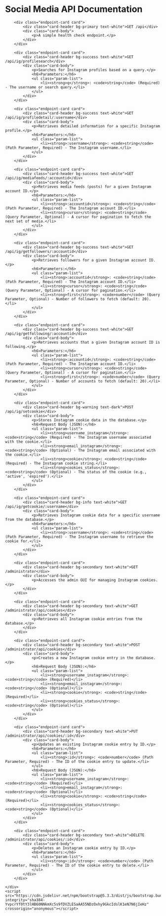 <!DOCTYPE html>
<html lang="en">
<head>
    <meta charset="UTF-8">
    <meta name="viewport" content="width=device-width, initial-scale=1.0">
    <title>API Documentation</title>
    <link href="https://cdn.jsdelivr.net/npm/bootstrap@5.3.3/dist/css/bootstrap.min.css" rel="stylesheet" integrity="sha384-QWTKZyjpPEjISv5WaRU9OFeRpok6YctnYmDr5pNlyT2bRjXh0JMhjY6hW+ALEwIH" crossorigin="anonymous">
    <style>
        body { padding-top: 20px; }
        .container { max-width: 960px; }
        .endpoint-card { margin-bottom: 20px; }
        .endpoint-card .card-header { font-weight: bold; }
        .param-list { list-style-type: none; padding-left: 0; }
        .param-list li { margin-bottom: 5px; }
        .param-list strong { display: inline-block; width: 100px; }
    </style>
</head>
<body>
    <div class="container">
        <h1 class="mb-4">Social Media API Documentation</h1>

        <div class="endpoint-card card">
            <div class="card-header bg-primary text-white">GET /api</div>
            <div class="card-body">
                <p>A simple health check endpoint.</p>
            </div>
        </div>

        <div class="endpoint-card card">
            <div class="card-header bg-success text-white">GET /api/ig/profilesearch</div>
            <div class="card-body">
                <p>Searches for Instagram profiles based on a query.</p>
                <h6>Parameters:</h6>
                <ul class="param-list">
                    <li><strong>q</strong>: <code>string</code> (Required) - The username or search query.</li>
                </ul>
            </div>
        </div>

        <div class="endpoint-card card">
            <div class="card-header bg-success text-white">GET /api/ig/profiledetail/:username</div>
            <div class="card-body">
                <p>Retrieves detailed information for a specific Instagram profile.</p>
                <h6>Parameters:</h6>
                <ul class="param-list">
                    <li><strong>:username</strong>: <code>string</code> (Path Parameter, Required) - The Instagram username.</li>
                </ul>
            </div>
        </div>

        <div class="endpoint-card card">
            <div class="card-header bg-success text-white">GET /api/ig/mediafeeds/:accountid</div>
            <div class="card-body">
                <p>Retrieves media feeds (posts) for a given Instagram account ID.</p>
                <h6>Parameters:</h6>
                <ul class="param-list">
                    <li><strong>:accountid</strong>: <code>string</code> (Path Parameter, Required) - The Instagram account ID.</li>
                    <li><strong>cursor</strong>: <code>string</code> (Query Parameter, Optional) - A cursor for pagination to fetch the next set of media.</li>
                </ul>
            </div>
        </div>

        <div class="endpoint-card card">
            <div class="card-header bg-success text-white">GET /api/ig/getfollowers/:accountid</div>
            <div class="card-body">
                <p>Retrieves followers for a given Instagram account ID.</p>
                <h6>Parameters:</h6>
                <ul class="param-list">
                    <li><strong>:accountid</strong>: <code>string</code> (Path Parameter, Required) - The Instagram account ID.</li>
                    <li><strong>cursor</strong>: <code>string</code> (Query Parameter, Optional) - A cursor for pagination.</li>
                    <li><strong>first</strong>: <code>number</code> (Query Parameter, Optional) - Number of followers to fetch (default: 20).</li>
                </ul>
            </div>
        </div>

        <div class="endpoint-card card">
            <div class="card-header bg-success text-white">GET /api/ig/getfollowing/:accountid</div>
            <div class="card-body">
                <p>Retrieves accounts that a given Instagram account ID is following.</p>
                <h6>Parameters:</h6>
                <ul class="param-list">
                    <li><strong>:accountid</strong>: <code>string</code> (Path Parameter, Required) - The Instagram account ID.</li>
                    <li><strong>cursor</strong>: <code>string</code> (Query Parameter, Optional) - A cursor for pagination.</li>
                    <li><strong>first</strong>: <code>number</code> (Query Parameter, Optional) - Number of accounts to fetch (default: 20).</li>
                </ul>
            </div>
        </div>

        <div class="endpoint-card card">
            <div class="card-header bg-warning text-dark">POST /api/ig/setcookie</div>
            <div class="card-body">
                <p>Stores Instagram cookie data in the database.</p>
                <h6>Request Body (JSON):</h6>
                <ul class="param-list">
                    <li><strong>username_instagram</strong>: <code>string</code> (Required) - The Instagram username associated with the cookie.</li>
                    <li><strong>email_instagram</strong>: <code>string</code> (Optional) - The Instagram email associated with the cookie.</li>
                    <li><strong>cookie</strong>: <code>string</code> (Required) - The Instagram cookie string.</li>
                    <li><strong>cookies_status</strong>: <code>string</code> (Optional) - The status of the cookie (e.g., 'active', 'expired').</li>
                </ul>
            </div>
        </div>

        <div class="endpoint-card card">
            <div class="card-header bg-info text-white">GET /api/ig/getcookie/:username</div>
            <div class="card-body">
                <p>Retrieves Instagram cookie data for a specific username from the database.</p>
                <h6>Parameters:</h6>
                <ul class="param-list">
                    <li><strong>:username</strong>: <code>string</code> (Path Parameter, Required) - The Instagram username to retrieve the cookie for.</li>
                </ul>
            </div>
        </div>

        <div class="endpoint-card card">
            <div class="card-header bg-secondary text-white">GET /administrator</div>
            <div class="card-body">
                <p>Accesses the admin GUI for managing Instagram cookies.</p>
            </div>
        </div>

        <div class="endpoint-card card">
            <div class="card-header bg-secondary text-white">GET /administrator/api/cookies</div>
            <div class="card-body">
                <p>Retrieves all Instagram cookie entries from the database.</p>
            </div>
        </div>

        <div class="endpoint-card card">
            <div class="card-header bg-secondary text-white">POST /administrator/api/cookies</div>
            <div class="card-body">
                <p>Creates a new Instagram cookie entry in the database.</p>
                <h6>Request Body (JSON):</h6>
                <ul class="param-list">
                    <li><strong>username_instagram</strong>: <code>string</code> (Required)</li>
                    <li><strong>email_instagram</strong>: <code>string</code> (Optional)</li>
                    <li><strong>cookie</strong>: <code>string</code> (Required)</li>
                    <li><strong>cookies_status</strong>: <code>string</code> (Optional)</li>
                </ul>
            </div>
        </div>

        <div class="endpoint-card card">
            <div class="card-header bg-secondary text-white">PUT /administrator/api/cookies/:id</div>
            <div class="card-body">
                <p>Updates an existing Instagram cookie entry by ID.</p>
                <h6>Parameters:</h6>
                <ul class="param-list">
                    <li><strong>:id</strong>: <code>number</code> (Path Parameter, Required) - The ID of the cookie entry to update.</li>
                </ul>
                <h6>Request Body (JSON):</h6>
                <ul class="param-list">
                    <li><strong>username_instagram</strong>: <code>string</code> (Required)</li>
                    <li><strong>email_instagram</strong>: <code>string</code> (Optional)</li>
                    <li><strong>cookie</strong>: <code>string</code> (Required)</li>
                    <li><strong>cookies_status</strong>: <code>string</code> (Optional)</li>
                </ul>
            </div>
        </div>

        <div class="endpoint-card card">
            <div class="card-header bg-secondary text-white">DELETE /administrator/api/cookies/:id</div>
            <div class="card-body">
                <p>Deletes an Instagram cookie entry by ID.</p>
                <h6>Parameters:</h6>
                <ul class="param-list">
                    <li><strong>:id</strong>: <code>number</code> (Path Parameter, Required) - The ID of the cookie entry to delete.</li>
                </ul>
            </div>
        </div>

    </div>
    <script src="https://cdn.jsdelivr.net/npm/bootstrap@5.3.3/dist/js/bootstrap.bundle.min.js" integrity="sha384-YvpcrYf0tY3lHB60NNkmXc5s9fDVZLESaAA55NDzOxhy9GkcIdslK1eN7N6jIeHz" crossorigin="anonymous"></script>
</body>
</html>